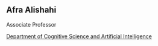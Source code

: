 ## Afra Alishahi

Associate Professor

[Department of Cognitive Science and Artificial Intelligence](https://csai.nl/)
